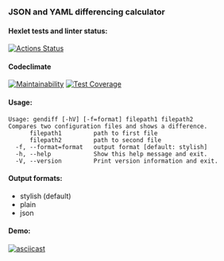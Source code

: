 ### JSON and YAML differencing calculator

#### Hexlet tests and linter status:

[![Actions Status](https://github.com/agsamkin/java-project-71/workflows/hexlet-check/badge.svg)](https://github.com/agsamkin/java-project-71/actions)

#### Codeclimate

[![Maintainability](https://api.codeclimate.com/v1/badges/fec0680afba7d70590a0/maintainability)](https://codeclimate.com/github/agsamkin/java-project-71/maintainability)
[![Test Coverage](https://api.codeclimate.com/v1/badges/fec0680afba7d70590a0/test_coverage)](https://codeclimate.com/github/agsamkin/java-project-71/test_coverage)

#### Usage:

```
Usage: gendiff [-hV] [-f=format] filepath1 filepath2
Compares two configuration files and shows a difference.
      filepath1         path to first file
      filepath2         path to second file
  -f, --format=format   output format [default: stylish]
  -h, --help            Show this help message and exit.
  -V, --version         Print version information and exit.

```

#### Output formats:

* stylish (default)
* plain
* json

#### Demo:

[![asciicast](https://asciinema.org/a/litjKjSt86SQK2mTXDUTGQYAN.svg)](https://asciinema.org/a/litjKjSt86SQK2mTXDUTGQYAN)